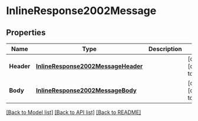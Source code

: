 # InlineResponse2002Message

## Properties
Name | Type | Description | Notes
------------ | ------------- | ------------- | -------------
**Header** | [**InlineResponse2002MessageHeader**](inline_response_200_2_message_header.md) |  | [optional] [default to null]
**Body** | [**InlineResponse2002MessageBody**](inline_response_200_2_message_body.md) |  | [optional] [default to null]

[[Back to Model list]](../README.md#documentation-for-models) [[Back to API list]](../README.md#documentation-for-api-endpoints) [[Back to README]](../README.md)


